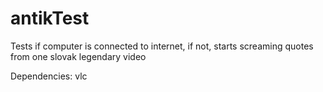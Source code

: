 # antikTest
Tests if computer is connected to internet, if not, starts screaming quotes from one slovak legendary video


Dependencies: vlc
